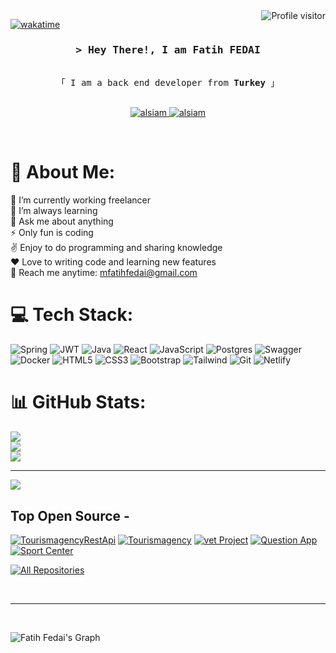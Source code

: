 

<a href="https://komarev.com/ghpvc/?username=alsiam">
  <img align="right" src="https://komarev.com/ghpvc/?username=alsiam&label=Visitors&color=0e75b6&style=flat" alt="Profile visitor" />
</a>


[![wakatime](https://wakatime.com/badge/user/afc97682-aef8-40d5-a431-64dd371252a5.svg)](https://wakatime.com/@afc97682-aef8-40d5-a431-64dd371252a5)

<!-- Intro  -->
<h3 align="center">
        <samp>&gt; Hey There!, I am
                <b>Fatih FEDAI</b>
        </samp>
</h3>


<p align="center"> 
  <samp>
    <br>
    「 I am a back end developer from <b>Turkey</b> 」
    <br>
    <br>
  </samp>
</p>

<p align="center">
 <a href="https://linkedin.com/in/fatih-fedai" target="_blank">
  <img src="https://img.shields.io/badge/LinkedIn-0077B5?style=for-the-badge&logo=linkedin&logoColor=white" alt="alsiam"/>
 </a>
 <a href="https://instagram.com/fatihfedaii" target="_blank">
  <img src="https://img.shields.io/badge/Instagram-fe4164?style=for-the-badge&logo=instagram&logoColor=white" alt="alsiam" />
 </a> 
</p>
<br />


# 💫 About Me:
🔭 I’m currently working freelancer<br>🌱 I’m always learning <br>💬 Ask me about anything<br>⚡ Only fun is coding<br>✌️ Enjoy to do programming and sharing knowledge<br>❤️ Love to writing code and learning new features<br>📧 Reach me anytime: mfatihfedai@gmail.com<br>




# 💻 Tech Stack:
![Spring](https://img.shields.io/badge/spring-%236DB33F.svg?style=for-the-badge&logo=spring&logoColor=white) 
![JWT](https://img.shields.io/badge/JWT-black?style=for-the-badge&logo=JSON%20web%20tokens) 
![Java](https://img.shields.io/badge/java-%23ED8B00.svg?style=for-the-badge&logo=openjdk&logoColor=white) 
![React](https://img.shields.io/badge/react-%2320232a.svg?style=for-the-badge&logo=react&logoColor=%2361DAFB) 
![JavaScript](https://img.shields.io/badge/javascript-%23323330.svg?style=for-the-badge&logo=javascript&logoColor=%23F7DF1E) 
![Postgres](https://img.shields.io/badge/postgres-%23316192.svg?style=for-the-badge&logo=postgresql&logoColor=white) 
![Swagger](https://img.shields.io/badge/-Swagger-%23Clojure?style=for-the-badge&logo=swagger&logoColor=white) 
![Docker](https://img.shields.io/badge/docker-%230db7ed.svg?style=for-the-badge&logo=docker&logoColor=white)
![HTML5](https://img.shields.io/badge/html5-%23E34F26.svg?style=for-the-badge&logo=html5&logoColor=white) 
![CSS3](https://img.shields.io/badge/css3-%231572B6.svg?style=for-the-badge&logo=css3&logoColor=white) 
![Bootstrap](https://img.shields.io/badge/bootstrap-%238511FA.svg?style=for-the-badge&logo=bootstrap&logoColor=white) 
![Tailwind](https://img.shields.io/badge/Tailwind_CSS-38B2AC?style=for-the-badge&logo=tailwind-css&logoColor=white) 
![Git](https://img.shields.io/badge/git-%23F05033.svg?style=for-the-badge&logo=git&logoColor=white) 
![Netlify](https://img.shields.io/badge/netlify-%23000000.svg?style=for-the-badge&logo=netlify&logoColor=#00C7B7) 
# 📊 GitHub Stats:
![](https://github-readme-stats.vercel.app/api?username=mfatihfedai&theme=dark&hide_border=true&include_all_commits=true&count_private=true)<br/>
![](https://github-readme-streak-stats.herokuapp.com/?user=mfatihfedai&theme=dark&hide_border=true)<br/>
![](https://github-readme-stats.vercel.app/api/top-langs/?username=mfatihfedai&theme=dark&hide_border=true&include_all_commits=true&count_private=true&layout=compact)

---
[![](https://visitcount.itsvg.in/api?id=mfatihfedai&icon=0&color=0)](https://visitcount.itsvg.in)




## Top Open Source -
[![TourismagencyRestApi](https://github-readme-stats.vercel.app/api/pin/?username=mfatihfedai&repo=TourismAgencyRestApi&border_color=7F3FBF&bg_color=0D1117&title_color=C9D1D9&text_color=8B949E&icon_color=7F3FBF)](https://github.com/mfatihfedai/TourismAgencyRestApi)
[![Tourismagency](https://github-readme-stats.vercel.app/api/pin/?username=mfatihfedai&repo=TourismAgency&border_color=7F3FBF&bg_color=0D1117&title_color=C9D1D9&text_color=8B949E&icon_color=7F3FBF)](https://github.com/mfatihfedai/TourismAgency)
[![vet Project](https://github-readme-stats.vercel.app/api/pin/?username=mfatihfedai&repo=Vet-Project&border_color=7F3FBF&bg_color=0D1117&title_color=C9D1D9&text_color=8B949E&icon_color=7F3FBF)](https://github.com/mfatihfedai/Vet-Project)
[![Question App](https://github-readme-stats.vercel.app/api/pin/?username=mfatihfedai&repo=Question-app&border_color=7F3FBF&bg_color=0D1117&title_color=C9D1D9&text_color=8B949E&icon_color=7F3FBF)](https://github.com/mfatihfedai/Question-app)
[![Sport Center](https://github-readme-stats.vercel.app/api/pin/?username=mfatihfedai&repo=Sport-Center&border_color=7F3FBF&bg_color=0D1117&title_color=C9D1D9&text_color=8B949E&icon_color=7F3FBF)](https://github.com/mfatihfedai/Sport-Center)

<p align="left">
  <a href="https://github.com/mfatihfedai?tab=repositories" target="_blank"><img alt="All Repositories" title="All Repositories" src="https://img.shields.io/badge/-All%20Repos-2962FF?style=for-the-badge&logo=koding&logoColor=white"/></a>
</p>

<br/>
<hr/>
<br/>



![Fatih Fedai's Graph](https://github-readme-activity-graph.vercel.app/graph?username=mfatihfedai&custom_title=Fatih%20Fedai%27s%20GitHub%20Activity%20Graph&bg_color=0D1117&color=7F3FBF&line=7F3FBF&point=7F3FBF&area_color=FFFFFF&title_color=FFFFFF&area=true)
